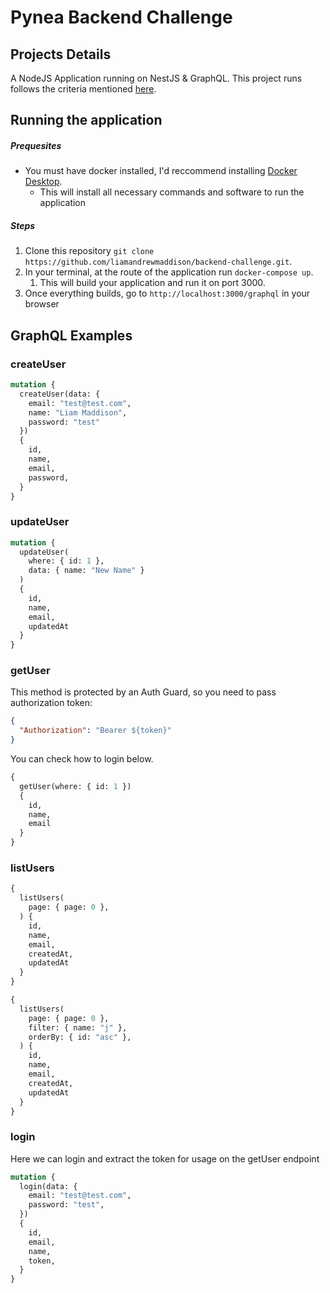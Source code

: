 # Pynea Backend Challenge

## Projects Details

A NodeJS Application running on NestJS & GraphQL. This project runs follows the criteria mentioned [here](https://teampynea.notion.site/Backend-Hiring-Challenge-NestJS-de26c804d8bb42e589dde964e044fa30).

## Running the application

##### Prequesites

* You must have docker installed, I'd reccommend installing [Docker Desktop](https://docs.docker.com/desktop/).
  * This will install all necessary commands and software to run the application


##### Steps

1. Clone this repository `git clone https://github.com/liamandrewmaddison/backend-challenge.git`.
2. In your terminal, at the route of the application run `docker-compose up`.
   1. This will build your application and run it on port 3000.
3. Once everything builds, go to `http://localhost:3000/graphql` in your browser


## GraphQL Examples

### createUser
```graphql
mutation {
  createUser(data: {
    email: "test@test.com",
    name: "Liam Maddison",
    password: "test"
  })
  {
    id,
    name,
    email,
    password,
  }
}
```

### updateUser
```graphql
mutation {
  updateUser(
    where: { id: 1 },
    data: { name: "New Name" }
  )
  {
    id,
    name,
    email,
    updatedAt
  }
}
```

### getUser

This method is protected by an Auth Guard, so you need to pass authorization token:

```json
{
  "Authorization": "Bearer ${token}"
}
```

You can check how to login below.

```graphql
{
  getUser(where: { id: 1 })
  {
    id,
    name,
    email
  }
}
```

### listUsers
```graphql
{
  listUsers(
    page: { page: 0 },
  ) {
    id,
    name,
    email,
    createdAt,
    updatedAt
  }
}
```

```graphql
{
  listUsers(
    page: { page: 0 },
    filter: { name: "j" },
    orderBy: { id: "asc" },
  ) {
    id,
    name,
    email,
    createdAt,
    updatedAt
  }
}
```

### login

Here we can login and extract the token for usage on the getUser endpoint

```graphql
mutation {
  login(data: {
    email: "test@test.com",
    password: "test",
  })
  {
    id,
    email,
    name,
    token,
  }
}
```